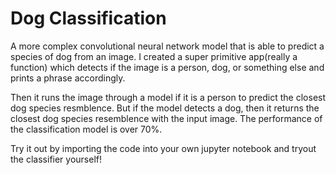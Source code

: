 # Dog Classification
A more complex convolutional neural network model that is able to predict a species of dog from an image. I created a super primitive app(really a function) which detects if the image is a person, dog, or something else and prints a phrase accordingly.

Then it runs the image through a model if it is a person to predict the closest dog species resmblence. But if the model detects a dog, then it returns the closest dog species resemblence with the input image. The performance of the classification model is over 70%.

Try it out by importing the code into your own jupyter notebook and tryout the classifier yourself!
